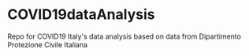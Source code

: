 # COVID19dataAnalysis
Repo for COVID19 Italy's data analysis based on data from Dipartimento Protezione Civile Italiana
